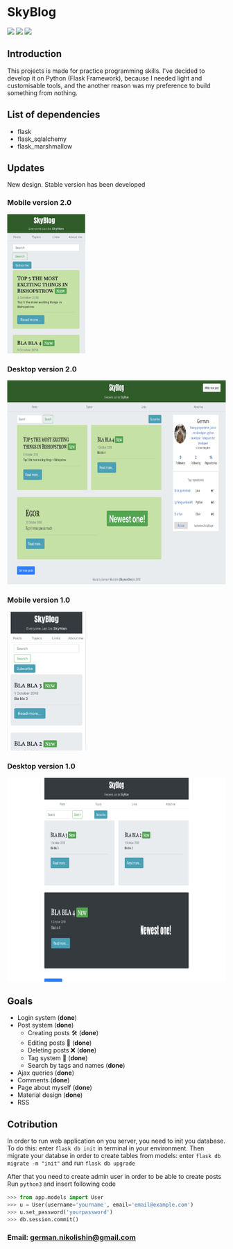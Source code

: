 # SkyBlog
![](https://img.shields.io/badge/status-done-red.svg) ![](https://img.shields.io/pypi/pyversions/Django.svg) ![](https://img.shields.io/badge/flask-0.11.x-blue.svg)

## Introduction 
This projects is made for practice programming skills. I've decided to develop it on Python (Flask Framework), because I needed light and customisable tools, and the another reason was my preference to build something from nothing.


## List of dependencies
* flask
* flask_sqlalchemy
* flask_marshmallow

## Updates
New design. Stable version has been developed

### Mobile version 2.0
<img width="auto" height="321px" src="Media/mobile_version_2.0.png"> </img>
### Desktop version 2.0
<img width="auto" height="470" src="Media/desktop_version_2.0.png"></img>

### Mobile version 1.0
<img width="auto" height="321px" src="Media/mobile_version_1.0.png"> </img>
### Desktop version 1.0
<img width="auto" height="470" src="Media/desktop_version_1.0.png"></img>

## Goals
* Login system (**done**)
* Post system (**done**)
	* Creating posts 🛠 (**done**)
	* Editing posts 📝 (**done**)
	* Deleting posts ❌ (**done**)
	* Tag system 📲 (**done**)
	* Search by tags and names (**done**)
* Ajax queries (**done**)
* Comments (**done**)
* Page about myself (**done**)
* Material design (**done**)
* RSS


## Cotribution 
In order to run web application on you server, you need to init you database. To do this: enter `flask db init` in terminal in your environment.
Then migrate your databse in order to create tables from models: enter `flask db migrate -m "init"` and run `flask db upgrade`

After that you need to create admin user in order to be able to create posts
Run `python3` and insert following code
```python
>>> from app.models import User
>>> u = User(username='yourname', email='email@example.com')
>>> u.set_password('yourpassword')
>>> db.session.commit()
```

### Email: [german.nikolishin@gmail.com]()

